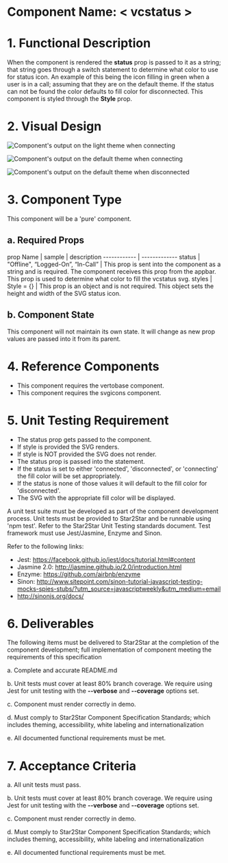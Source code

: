 # Component Name:  < vcstatus \>   #
# 1. Functional Description #

 When the component is rendered the __status__ prop is passed to it as a string; that string goes through a switch statement to determine what color to use for status icon. An example of this being the icon filling in green when a user is in a call; assuming that they are on the default theme. If the status can not be found the color defaults to fill color for disconnected. This component is styled through the __Style__ prop.   


# 2. Visual Design #  

![Component's output on the light theme when connecting](https://raw.githubusercontent.com/star2star/react-verto-communicator/master/documents/img/Status-Icon.png)


![Component's output on the default theme when connecting](https://raw.githubusercontent.com/star2star/react-verto-communicator/master/documents/img/vcstatus-conencting.png)

![Component's output on the default theme when disconnected](https://raw.githubusercontent.com/star2star/react-verto-communicator/master/documents/img/vcstatus-disconnected.png)

# 3. Component Type #

This component will be a 'pure' component.



## a. Required Props ##
prop Name | sample | description
------------ | -------------
status | "Offline", “Logged-On”, “In-Call” | This prop is sent into the component as a string and is required. The component receives this prop from the appbar. This prop is used to determine what color to fill the vcstatus svg.
styles |   Style = {} | This prop is an object and is not required. This object sets the height and width of the SVG status icon.


## b. Component State ##

This component will not maintain its own state.  It will change as new prop values are passed into it from its parent.

# 4. Reference Components #

* This component requires the vertobase component.
* This component requires the svgicons component.


# 5. Unit Testing Requirement #

* The status prop gets passed to the component. <br>
* If style is provided the SVG renders.<br>
* If style is NOT provided the SVG does not render.<br>
* The status prop is passed into the statement. <br>
* If the status is set to either 'connected', 'disconnected', or 'connecting' the fill color will be set appropriately. <br>
* If the status is none of those values it will default to the fill color for 'disconnected'.
* The SVG with the appropriate fill color will be displayed.


A unit test suite must be developed as part of the component development process.  Unit tests must be provided to Star2Star and be runnable using 'npm test'.  Refer to the Star2Star Unit Testing standards document.  Test framework must use Jest/Jasmine, Enzyme and Sinon.

Refer to the following links:
* Jest: https://facebook.github.io/jest/docs/tutorial.html#content
* Jasmine 2.0: http://jasmine.github.io/2.0/introduction.html
* Enzyme: https://github.com/airbnb/enzyme
* Sinon: http://www.sitepoint.com/sinon-tutorial-javascript-testing-mocks-spies-stubs/?utm_source=javascriptweekly&utm_medium=email
* http://sinonjs.org/docs/

# 6. Deliverables #

The following items must be delivered to Star2Star at the completion of the component development; full implementation of component meeting the requirements of this specification

  a. Complete and accurate README.md

  b. Unit tests must cover at least 80% branch coverage.  We require using Jest for unit testing with the __--verbose__ and __--coverage__ options set.

  c. Component must render correctly in demo.

  d. Must comply to Star2Star Component Specification Standards; which includes theming, accessibility, white labeling and internationalization

  e. All documented functional requirements must be met.

# 7. Acceptance Criteria #

a. All unit tests must pass.

b. Unit tests must cover at least 80% branch coverage.  We require using Jest for unit testing with the __--verbose__ and __--coverage__ options set.

c. Component must render correctly in demo.

d. Must comply to Star2Star Component Specification Standards; which includes theming, accessibility, white labeling and internationalization

e. All documented functional requirements must be met.

